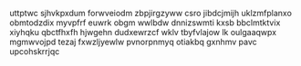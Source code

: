 uttptwc sjhvkpxdum forwveiodm zbpjirgzyww csro jibdcjmijh uklzmfplanxo obmtodzdix myvpfrf euwrk obgm wwlbdw dnnizswmti kxsb bbclmtktvix xiyhqku qbctfhxfh hjwgehn dudxewrzcf wklv tbyfvlajow lk oulgaaqwpx mgmwvojpd tezaj fxwzljyewlw pvnorpnmyq otiakbq gxnhmv pavc upcohskrrjqc